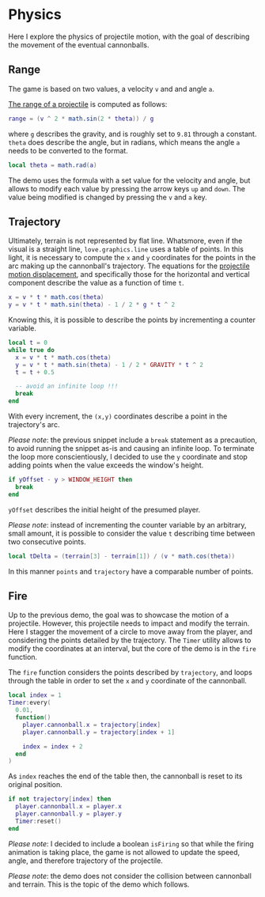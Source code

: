 # Physics

Here I explore the physics of projectile motion, with the goal of describing the movement of the eventual cannonballs.

## Range

The game is based on two values, a velocity `v` and and angle `a`.

[The range of a projectile](https://en.wikipedia.org/wiki/Projectile_motion#Maximum_distance_of_projectile) is computed as follows:

```lua
range = (v ^ 2 * math.sin(2 * theta)) / g
```

where `g` describes the gravity, and is roughly set to `9.81` through a constant. `theta` does describe the angle, but in radians, which means the angle `a` needs to be converted to the format.

```lua
local theta = math.rad(a)
```

The demo uses the formula with a set value for the velocity and angle, but allows to modify each value by pressing the arrow keys `up` and `down`. The value being modified is changed by pressing the `v` and `a` key.

## Trajectory

Ultimately, terrain is not represented by flat line. Whatsmore, even if the visual is a straight line, `love.graphics.line` uses a table of points. In this light, it is necessary to compute the `x` and `y` coordinates for the points in the arc making up the cannonball's trajectory. The equations for the [projectile motion displacement](https://en.wikipedia.org/wiki/Projectile_motion#Displacement), and specifically those for the horizontal and vertical component describe the value as a function of time `t`.

```lua
x = v * t * math.cos(theta)
y = v * t * math.sin(theta) - 1 / 2 * g * t ^ 2
```

Knowing this, it is possible to describe the points by incrementing a counter variable.

```lua
local t = 0
while true do
  x = v * t * math.cos(theta)
  y = v * t * math.sin(theta) - 1 / 2 * GRAVITY * t ^ 2
  t = t + 0.5

  -- avoid an infinite loop !!!
  break
end
```

With every increment, the `(x,y)` coordinates describe a point in the trajectory's arc.

_Please note_: the previous snippet include a `break` statement as a precaution, to avoid running the snippet as-is and causing an infinite loop. To terminate the loop more conscientiously, I decided to use the `y` coordinate and stop adding points when the value exceeds the window's height.

```lua
if yOffset - y > WINDOW_HEIGHT then
  break
end
```

`yOffset` describes the initial height of the presumed player.

_Please note_: instead of incrementing the counter variable by an arbitrary, small amount, it is possible to consider the value `t` describing time between two consecutive points.

```lua
local tDelta = (terrain[3] - terrain[1]) / (v * math.cos(theta))
```

In this manner `points` and `trajectory` have a comparable number of points.

## Fire

Up to the previous demo, the goal was to showcase the motion of a projectile. However, this projectile needs to impact and modify the terrain. Here I stagger the movement of a circle to move away from the player, and considering the points detailed by the trajectory. The `Timer` utility allows to modify the coordinates at an interval, but the core of the demo is in the `fire` function.

The `fire` function considers the points described by `trajectory`, and loops through the table in order to set the `x` and `y` coordinate of the cannonball.

```lua
local index = 1
Timer:every(
  0.01,
  function()
    player.cannonball.x = trajectory[index]
    player.cannonball.y = trajectory[index + 1]

    index = index + 2
  end
)
```

As `index` reaches the end of the table then, the cannonball is reset to its original position.

```lua
if not trajectory[index] then
  player.cannonball.x = player.x
  player.cannonball.y = player.y
  Timer:reset()
end
```

_Please note_: I decided to include a boolean `isFiring` so that while the firing animation is taking place, the game is not allowed to update the speed, angle, and therefore trajectory of the projectile.

_Please note_: the demo does not consider the collision between cannonball and terrain. This is the topic of the demo which follows.
